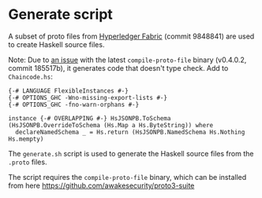 # Generate script

A subset of proto files from [Hyperledger Fabric](https://github.com/awakesecurity/proto3-suite/issues/119#issuecomment-684391154) (commit 9848841) are used to create Haskell source files.

Note: Due to [an issue](https://github.com/awakesecurity/proto3-suite/issues/119) with the latest `compile-proto-file` binary (v0.4.0.2, commit 185517b), it generates code that doesn't type check. Add to `Chaincode.hs`:
```
{-# LANGUAGE FlexibleInstances #-}
{-# OPTIONS_GHC -Wno-missing-export-lists #-}
{-# OPTIONS_GHC -fno-warn-orphans #-}

instance {-# OVERLAPPING #-} HsJSONPB.ToSchema (HsJSONPB.OverrideToSchema (Hs.Map a Hs.ByteString)) where
  declareNamedSchema _ = Hs.return (HsJSONPB.NamedSchema Hs.Nothing Hs.mempty)
```

The `generate.sh` script is used to generate the Haskell source files from the `.proto` files.

The script requires the `compile-proto-file` binary, which can be installed from here https://github.com/awakesecurity/proto3-suite

